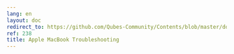 ```yaml
---
lang: en
layout: doc
redirect_to: https://github.com/Qubes-Community/Contents/blob/master/docs/troubleshooting/macbook-troubleshooting.md
ref: 238
title: Apple MacBook Troubleshooting
---
```

